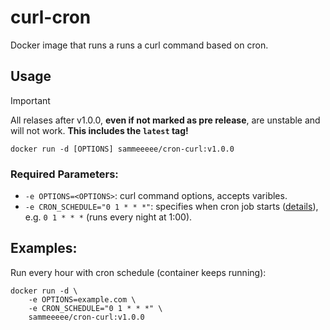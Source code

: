 # curl-cron

Docker image that runs a runs a curl command based on cron.

## Usage
> [!IMPORTANT]  
> All relases after v1.0.0, **even if not marked as pre release**, are unstable and will not work. **This includes the `latest` tag!**

    docker run -d [OPTIONS] sammeeeee/cron-curl:v1.0.0


### Required Parameters:

* `-e OPTIONS=<OPTIONS>`: curl command options, accepts varibles. 
* `-e CRON_SCHEDULE="0 1 * * *"`: specifies when cron job starts ([details](http://en.wikipedia.org/wiki/Cron)), e.g. `0 1 * * *` (runs every night at 1:00).

## Examples:

Run every hour with cron schedule (container keeps running):

    docker run -d \
        -e OPTIONS=example.com \
        -e CRON_SCHEDULE="0 1 * * *" \
        sammeeeee/cron-curl:v1.0.0

